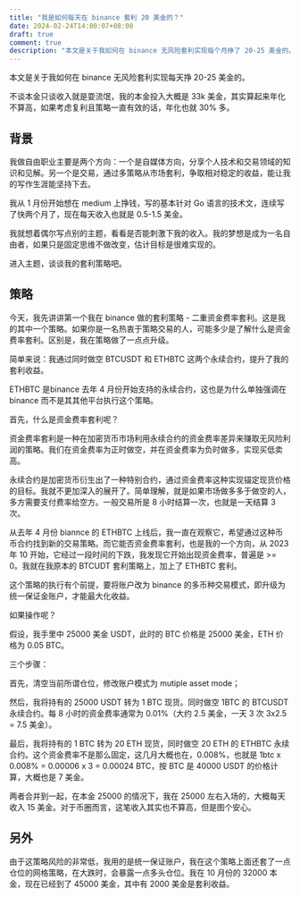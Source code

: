 ```yaml
---
title: "我是如何每天在 binance 套利 20 美金的？"
date: 2024-02-24T14:00:07+08:00
draft: true
comment: true
description: "本文是关于我如何在 binance 无风险套利实现每个月挣了 20-25 美金的。"
---
```


本文是关于我如何在 binance 无风险套利实现每天挣 20-25 美金的。

不谈本金只谈收入就是耍流氓，我的本金投入大概是 33k 美金，其实算起来年化不算高，如果考虑复利且策略一直有效的话，年化也就 30% 多。

## 背景


我做自由职业主要是两个方向：一个是自媒体方向，分享个人技术和交易领域的知识和见解。另一个是交易，通过多策略从市场套利，争取相对稳定的收益，能让我的写作生涯能坚持下去。

我从 1 月份开始想在 medium 上挣钱，写的基本针对 Go 语言的技术文，连续写了快两个月了，现在每天收入也就是 0.5-1.5 美金。

我就想着偶尔写点别的主题，看看是否能刺激下我的收入。我的梦想是成为一名自由者，如果只是固定思维不做改变，估计目标是很难实现的。

进入主题，谈谈我的套利策略吧。

## 策略

今天，我先讲讲第一个我在 binance 做的套利策略 - 二重资金费率套利。这是我的其中一个策略。如果你是一名热衷于策略交易的人，可能多少是了解什么是资金费率套利。区别是，我在策略做了一点点升级。

简单来说：我通过同时做空 BTCUSDT 和 ETHBTC 这两个永续合约，提升了我的套利收益。

ETHBTC 是binance 去年 4 月份开始支持的永续合约，这也是为什么单独强调在 binance 而不是其其他平台执行这个策略。

首先，什么是资金费率套利呢？

资金费率套利是一种在加密货币市场利用永续合约的资金费率差异来赚取无风险利润的策略。我们在资金费率为正时做空，并在资金费率为负时做多，实现买低卖高。

永续合约是加密货币衍生出了一种特别合约，通过资金费率这种实现锚定现货价格的目标。我就不更加深入的展开了。简单理解，就是如果市场做多多于做空的人，多方需要支付费率给空方。一般交易所是 8 小时结算一次，也就是一天结算 3 次。

从去年 4 月份 biannce 的 ETHBTC 上线后，我一直在观察它，希望通过这种币币合约找到新的交易策略。而它能否资金费率套利，也是我的一个方向，从 2023 年 10 开始，它经过一段时间的下跌，我发现它开始出现资金费率，普遍是 >= 0。我就在我原本的 BTCUDT 套利策略上，加上了 ETHBTC 套利。

这个策略的执行有个前提，要将账户改为 binance 的多币种交易模式，即升级为统一保证金账户，才能最大化收益。

如果操作呢？

假设，我手里中 25000 美金 USDT，此时的 BTC 价格是 25000 美金，ETH 价格为 0.05 BTC。

三个步骤：

首先，清空当前所谓仓位，修改账户模式为 mutiple asset mode；

然后，我将持有的 25000 USDT 转为 1 BTC 现货。同时做空 1BTC 的 BTCUSDT 永续合约。每 8 小时的资金费率通常为 0.01%（大约 2.5 美金，一天 3 次 3x2.5 = 7.5 美金）。

最后，我将持有的 1 BTC 转为 20 ETH 现货，同时做空 20 ETH 的 ETHBTC 永续合约。这个资金费率不是那么固定，这几月大概也在，0.008%，也就是 1btc x 0.008% = 0.00006 x 3 = 0.00024 BTC，按 BTC 是 40000 USDT 的价格计算，大概也是 7 美金。

两者合并到一起，在本金 25000 的情况下，我在 25000 左右入场的，大概每天收入 15 美金。对于币圈而言，这笔收入其实也不算高，但是图个安心。

## 另外

由于这策略风险的非常低，我用的是统一保证账户，我在这个策略上面还套了一点仓位的网格策略，在大跌时，会暴露一点多头仓位。我在 10 月份的 32000 本金，现在已经到了 45000 美金，其中有 2000 美金是套利收益。

